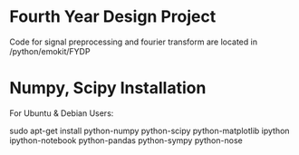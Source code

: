 Fourth Year Design Project
==========================

Code for signal preprocessing and fourier transform are located in /python/emokit/FYDP

Numpy, Scipy Installation
==========================
For Ubuntu & Debian Users: 

sudo apt-get install python-numpy python-scipy python-matplotlib ipython ipython-notebook python-pandas python-sympy python-nose
